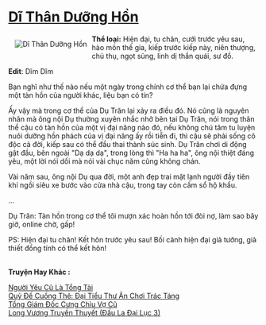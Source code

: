 <a href="https://utruyen.com/di-than-duong-hon/19066/" title="Dĩ Thân Dưỡng Hồn"><h1>Dĩ Thân Dưỡng Hồn</h1></a><div style="display:table"><img align="right" style="float: left; padding: 10px;" src="https://utruyen.com/images/story/200x260/di-than-duong-hon.jpg" alt="Dĩ Thân Dưỡng Hồn"><b>Thể loại:</b> Hiện đại, tu chân, cưới trước yêu sau, hào môn thế gia, kiếp trước kiếp này, niên thượng, chủ thụ, ngọt sủng, linh dị thần quái, sư đồ. <p></p><b>Edit</b>: Dĩm Dĩm<p></p>Bạn nghĩ như thế nào nếu một ngày trong chính cơ thể bạn lại chứa đựng một tàn hồn của người khác, liệu bạn có tin?<p></p>Ấy vậy mà trong cơ thể của Dụ Trăn lại xảy ra điều đó. Nó cũng là nguyên nhân mà ông nội Dụ thường xuyên nhắc nhở bên tai Dụ Trăn, nói trong thân thể cậu có tàn hồn của một vị đại năng nào đó, nếu không chú tâm tu luyện nuôi dưỡng hồn phách của vị đại năng ấy rồi tiễn đi, thì cậu sẽ phải sống cô độc cả đời, kiếp sau có thể đầu thai thành súc sinh. Dụ Trăn chơi di động gật đầu, bên ngoài "Dạ dạ dạ", trong lòng thì "Ha ha ha", ông nội thiệt đáng yêu, một lời nói dối mà nói vài chục năm cũng không chán.<p></p>Vài năm sau, ông nội Dụ qua đời, một anh đẹp trai mặt lạnh người đầy tiên khí ngồi siêu xe bước vào cửa nhà cậu, trong tay còn cầm sổ hộ khẩu.<p></p>...<p></p>Dụ Trăn: Tàn hồn trong cơ thể tôi mượn xác hoàn hồn tới đòi nợ, làm sao bây giờ, online chờ, gấp!<p></p>PS: Hiện đại tu chân! Kết hôn trước yêu sau! Bối cảnh hiện đại giả tưởng, giả thiết đồng tính có thể kết hôn!</div><p><br><b>Truyện Hay Khác :</b></p><a href="https://utruyen.com/nguoi-yeu-cu-la-tong-tai/22199/" alt="Người Yêu Cũ Là Tổng Tài">Người Yêu Cũ Là Tổng Tài</a><br/><a href="https://truyenhot2020.wordpress.com/2019/12/11/quy-de-cuong-the-dai-tieu-thu-an-choi-trac-tang/" alt="Quỷ Đế Cuồng Thê: Đại Tiểu Thư Ăn Chơi Trác Táng">Quỷ Đế Cuồng Thê: Đại Tiểu Thư Ăn Chơi Trác Táng</a><br/><a href="https://www.wattpad.com/story/199213335-t%E1%BB%95ng-gi%C3%A1m-%C4%91%E1%BB%91c-c%C6%B0ng-ch%C3%ACu-v%E1%BB%A3-c%C5%A9" alt="Tổng Giám Đốc Cưng Chìu Vợ Cũ">Tổng Giám Đốc Cưng Chìu Vợ Cũ</a><br/><a href="https://github.com/quanluxury/truyenhot/tree/master/truyenhay/17472/" alt="Long Vương Truyền Thuyết (Đấu La Đại Lục 3)">Long Vương Truyền Thuyết (Đấu La Đại Lục 3)</a><br/>
